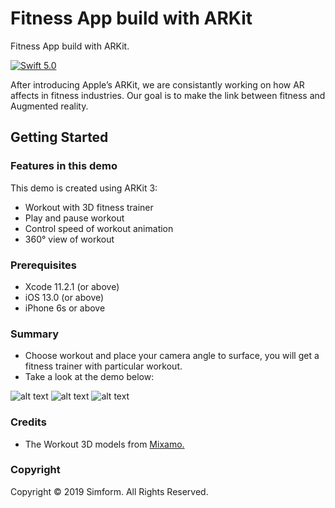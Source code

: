# Fitness App build with ARKit
Fitness App build with ARKit.

[![Swift 5.0](https://img.shields.io/badge/Swift-5.0-orange.svg?style=flat)](https://swift.org)

After introducing Apple’s ARKit, we are consistantly working on how AR affects in fitness industries. Our goal is to make the link between fitness and Augmented reality.

## Getting Started

### Features in this demo

This demo is created using ARKit 3:
- Workout with 3D fitness trainer
- Play and pause workout
- Control speed of workout animation
- 360° view of workout

### Prerequisites

- Xcode 11.2.1 (or above)
- iOS 13.0 (or above)
- iPhone 6s or above

### Summary

- Choose workout and place your camera angle to surface, you will get a fitness trainer with particular workout.
- Take a look at the demo below:

![alt text](https://thumbs.gfycat.com/DirtyWelcomeBuck-small.gif)
![alt text](https://thumbs.gfycat.com/UncomfortableEquatorialAoudad-small.gif)
![alt text](https://thumbs.gfycat.com/TautThriftyKestrel-small.gif)

### Credits
- The Workout 3D models from [Mixamo.](https://www.mixamo.com/#/)

### Copyright

Copyright © 2019 Simform. All Rights Reserved.
